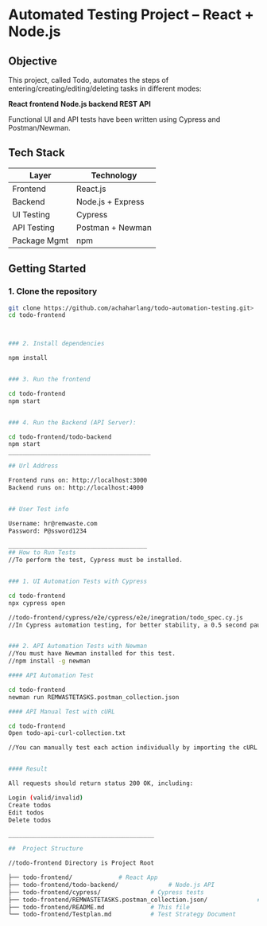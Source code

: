 #  Automated Testing Project – React + Node.js

##  Objective

This project, called Todo, automates the steps of entering/creating/editing/deleting tasks in different modes:

**React frontend**
**Node.js backend REST API**

Functional UI and API tests have been written using Cypress and Postman/Newman.

##  Tech Stack

| Layer        | Technology      |
|--------------|-----------------|
| Frontend     | React.js        |
| Backend      | Node.js + Express |
| UI Testing   | Cypress         |
| API Testing  | Postman + Newman |
| Package Mgmt | npm             |


##  Getting Started

### 1. Clone the repository

```bash
git clone https://github.com/achaharlang/todo-automation-testing.git>
cd todo-frontend



### 2. Install dependencies

npm install


### 3. Run the frontend

cd todo-frontend
npm start


### 4. Run the Backend (API Server):

cd todo-frontend/todo-backend
npm start
________________________________________

## Url Address

Frontend runs on: http://localhost:3000
Backend runs on: http://localhost:4000


## User Test info

Username: hr@remwaste.com
Password: P@ssword1234

_______________________________________
## How to Run Tests
//To perform the test, Cypress must be installed.


### 1. UI Automation Tests with Cypress

cd todo-frontend
npx cypress open

//todo-frontend/cypress/e2e/cypress/e2e/inegration/todo_spec.cy.js      This file is executable!
//In Cypress automation testing, for better stability, a 0.5 second pause is implemented in each action, as well as a re-entry before each action to ensure the existence of data.


### 2. API Automation Tests with Newman
//You must have Newman installed for this test.
//npm install -g newman

#### API Automation Test

cd todo-frontend
newman run REMWASTETASKS.postman_collection.json

#### API Manual Test with cURL

cd todo-frontend
Open todo-api-curl-collection.txt

//You can manually test each action individually by importing the cURL commands from this file into Postman. In cases 5 and 6, replace the ID at the end of the URL with the ID obtained from Get all API.


#### Result

All requests should return status 200 OK, including:

Login (valid/invalid)
Create todos
Edit todos
Delete todos

_________________________________________

##  Project Structure

//todo-frontend Directory is Project Root

├── todo-frontend/             # React App
├── todo-frontend/todo-backend/              # Node.js API
├── todo-frontend/cypress/              # Cypress tests
├── todo-frontend/REMWASTETASKS.postman_collection.json/              # Postman collection for API testing
├── todo-frontend/README.md             # This file
└── todo-frontend/Testplan.md           # Test Strategy Document


